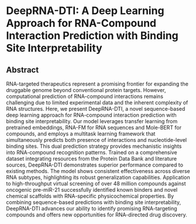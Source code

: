 # DeepRNA-DTI: A Deep Learning Approach for RNA-Compound Interaction Prediction with Binding Site Interpretability
## Abstract
RNA-targeted therapeutics represent a promising frontier for expanding the druggable genome beyond conventional protein targets. However, computational prediction of RNA-compound interactions remains challenging due to limited experimental data and the inherent complexity of RNA structures. Here, we present DeepRNA-DTI, a novel sequence-based deep learning approach for RNA-compound interaction prediction with binding site interpretability. Our model leverages transfer learning from pretrained embeddings, RNA-FM for RNA sequences and Mole-BERT for compounds, and employs a multitask learning framework that simultaneously predicts both presence of interactions and nucleotide-level binding sites. This dual prediction strategy provides mechanistic insights into RNA-compound recognition patterns. Trained on a comprehensive dataset integrating resources from the Protein Data Bank and literature sources, DeepRNA-DTI demonstrates superior performance compared to existing methods. The model shows consistent effectiveness across diverse RNA subtypes, highlighting its robust generalization capabilities. Application to high-throughput virtual screening of over 48 million compounds against oncogenic pre-miR-21 successfully identified known binders and novel chemical scaffolds with RNA-specific physicochemical properties. By combining sequence-based predictions with binding site interpretability, DeepRNA-DTI advances our ability to identify promising RNA-targeting compounds and offers new opportunities for RNA-directed drug discovery.
